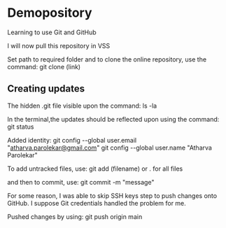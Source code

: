 # Demopository

Learning to use Git and GitHub

I will now pull this repository in VSS

Set path to required folder and to clone the online repository, use the command:
git clone (link)

## Creating updates

The hidden .git file visible upon the command:
ls -la

In the terminal,the updates should be reflected upon using the command:
git status

Added identity:
git config --global user.email "atharva.parolekar@gmail.com"
git config --global user.name "Atharva Parolekar"

To add untracked files, use:
git add (filename) or . for all files

and then to commit, use:
git commit -m "message"

For some reason, I was able to skip SSH keys step to push changes onto GitHub. I suppose Git credentials handled the problem for me.

Pushed changes by using:
git push origin main
